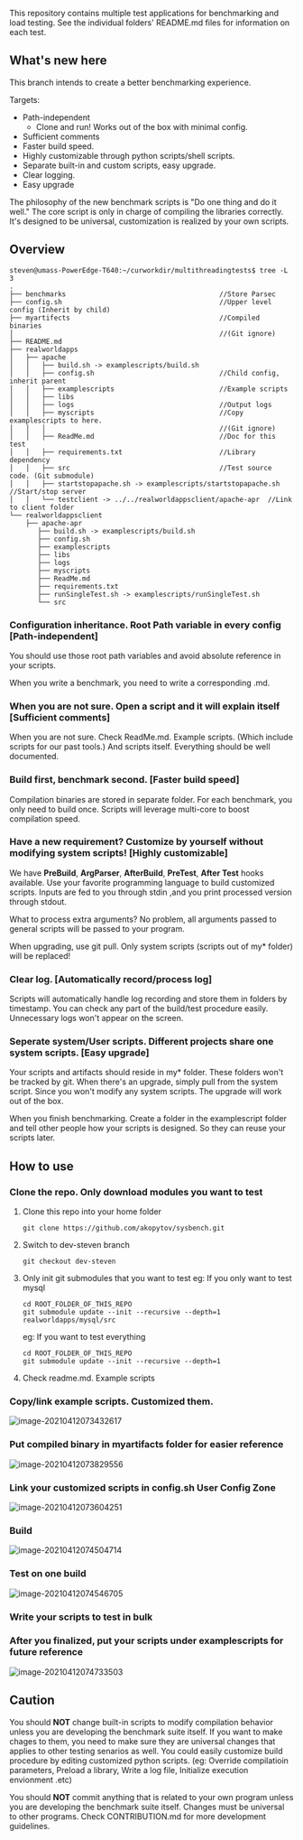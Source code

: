 This repository contains multiple test applications for benchmarking and load testing. See the individual folders' README.md files for information on each test.

## What's new here

This branch intends to create a better benchmarking experience.

Targets:
- Path-independent
  - Clone and run! Works out of the box with minimal config.
- Sufficient comments
- Faster build speed.
- Highly customizable through python scripts/shell scripts.
- Separate built-in and custom scripts, easy upgrade.
- Clear logging.
- Easy upgrade

The philosophy of the new benchmark scripts is "Do one thing and do it well." The core script is only in charge of compiling the libraries correctly. It's designed to be universal, customization is realized by your own scripts.

## Overview

```
steven@umass-PowerEdge-T640:~/curworkdir/multithreadingtests$ tree -L 3
.
├── benchmarks  									//Store Parsec
├── config.sh										//Upper level config (Inherit by child)
├── myartifects										//Compiled binaries 
│ 													//(Git ignore)
├── README.md										
├── realworldapps
│   ├── apache
│   │   ├── build.sh -> examplescripts/build.sh    
│   │   ├── config.sh								//Child config, inherit parent
│   │   ├── examplescripts							//Example scripts
│   │   ├── libs
│   │   ├── logs									//Output logs
│   │   ├── myscripts								//Copy examplescripts to here.
│	│	│											//(Git ignore)
│   │   ├── ReadMe.md								//Doc for this test
│   │   ├── requirements.txt						//Library dependency
│   │   ├── src										//Test source code. (Git submodule)
│   │   ├── startstopapache.sh -> examplescripts/startstopapache.sh //Start/stop server
│   │   └── testclient -> ../../realworldappsclient/apache-apr	//Link to client folder
└── realworldappsclient
    ├── apache-apr									
       ├── build.sh -> examplescripts/build.sh
       ├── config.sh
       ├── examplescripts
       ├── libs
       ├── logs
       ├── myscripts
       ├── ReadMe.md
       ├── requirements.txt
       ├── runSingleTest.sh -> examplescripts/runSingleTest.sh
       └── src
```



### Configuration inheritance. Root Path variable in every config [Path-independent]

You should use those root path variables and avoid absolute reference in your scripts.

When you write a benchmark, you need to write a corresponding .md.

### When you are not sure. Open a script and it will explain itself [Sufficient comments]

When you are not sure. Check ReadMe.md. Example scripts. (Which include scripts for our past tools.) And scripts itself. Everything should be well documented.

### Build first, benchmark second. [Faster build speed]

Compilation binaries are stored in separate folder. For each benchmark, you only need to build once. Scripts will leverage multi-core to boost compilation speed.

### Have a new requirement? Customize by yourself without modifying system scripts! [Highly customizable]

We have **PreBuild**, **ArgParser**, **AfterBuild**, **PreTest**, **After Test** hooks available. Use your favorite programming language to build customized scripts. Inputs are fed to you through stdin ,and you print processed version through stdout.

What to process extra arguments? No problem, all arguments passed to general scripts will be passed to your program.

When upgrading, use git pull. Only system scripts (scripts out of my* folder) will be replaced!

### Clear log. [Automatically record/process log]

Scripts will automatically handle log recording and store them in folders by timestamp. You can check any part of the build/test procedure easily. Unnecessary logs won't appear on the screen.

### Seperate system/User scripts. Different projects share one system scripts. [Easy upgrade]

Your scripts and artifacts should reside in my* folder. These folders won't be tracked by git. When there's an upgrade, simply pull from the system script. Since you won't modify any system scripts. The upgrade will work out of the box.

When you finish benchmarking. Create a folder in the examplescript folder and tell other people how your scripts is designed. So they can reuse your scripts later.



## How to use

### Clone the repo. Only download modules you want to test

1. Clone this repo into your home folder
    ```
    git clone https://github.com/akopytov/sysbench.git
    ```
    
2. Switch to dev-steven branch
    ```
    git checkout dev-steven
    ```
    
3. Only init git submodules that you want to test
    eg: If you only want to test mysql
    
    ```
    cd ROOT_FOLDER_OF_THIS_REPO
    git submodule update --init --recursive --depth=1 realworldapps/mysql/src
    ```
    eg: If you want to test everything
    ```
    cd ROOT_FOLDER_OF_THIS_REPO
    git submodule update --init --recursive --depth=1
    ```
    
4. Check readme.md. Example scripts


### Copy/link example scripts. Customized them.
![image-20210412073432617](image-20210412073432617.png)

### Put compiled binary in myartifacts folder for easier reference

![image-20210412073829556](image-20210412073829556.png)

### Link your customized scripts in config.sh User Config Zone

![image-20210412073604251](image-20210412073604251.png)

### Build

![image-20210412074504714](image-20210412074504714.png)

### Test on one build

![image-20210412074546705](image-20210412074546705.png)

### Write your scripts to test in bulk

### After you finalized, put your scripts under examplescripts for future reference

![image-20210412074733503](image-20210412074733503.png)

## Caution

You should **NOT** change built-in scripts to modify compilation behavior unless you are developing the benchmark suite itself. If you want to make chages to them, you need to make sure they are universal changes that applies to other testing senarios as well. You could easily customize build procedure by editing customized python scripts. (eg: Override compilatioin parameters, Preload a library, Write a log file, Initialize execution envionment .etc)

You should **NOT** commit anything that is related to your own program unless you are developing the benchmark suite itself. Changes must be universal to other programs. Check CONTRIBUTION.md for more development guidelines.

